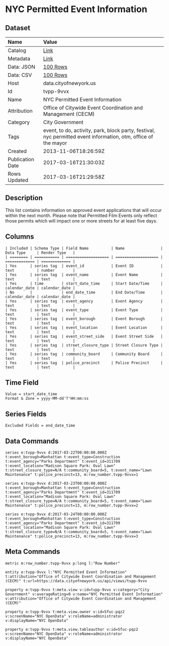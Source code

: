 # NYC Permitted Event Information

## Dataset

| Name | Value |
| :--- | :---- |
| Catalog | [Link](https://catalog.data.gov/dataset/nyc-permitted-event-information-71bb2) |
| Metadata | [Link](https://data.cityofnewyork.us/api/views/tvpp-9vvx) |
| Data: JSON | [100 Rows](https://data.cityofnewyork.us/api/views/tvpp-9vvx/rows.json?max_rows=100) |
| Data: CSV | [100 Rows](https://data.cityofnewyork.us/api/views/tvpp-9vvx/rows.csv?max_rows=100) |
| Host | data.cityofnewyork.us |
| Id | tvpp-9vvx |
| Name | NYC Permitted Event Information |
| Attribution | Office of Citywide Event Coordination and Management (CECM) |
| Category | City Government |
| Tags | event, to do, activity, park, block party, festival, nyc permitted event information, otm, office of the mayor |
| Created | 2013-11-06T18:26:59Z |
| Publication Date | 2017-03-16T21:30:03Z |
| Rows Updated | 2017-03-16T21:29:58Z |

## Description

This list contains information on approved event applications that will occur within the next month. Please note that Permitted Film Events only reflect those permits which will impact one or more streets for at least five days.

## Columns

```ls
| Included | Schema Type | Field Name          | Name                | Data Type     | Render Type   |
| ======== | =========== | =================== | =================== | ============= | ============= |
| Yes      | series tag  | event_id            | Event ID            | text          | number        |
| Yes      | series tag  | event_name          | Event Name          | text          | text          |
| Yes      | time        | start_date_time     | Start Date/Time     | calendar_date | calendar_date |
| No       |             | end_date_time       | End Date/Time       | calendar_date | calendar_date |
| Yes      | series tag  | event_agency        | Event Agency        | text          | text          |
| Yes      | series tag  | event_type          | Event Type          | text          | text          |
| Yes      | series tag  | event_borough       | Event Borough       | text          | text          |
| Yes      | series tag  | event_location      | Event Location      | text          | text          |
| Yes      | series tag  | event_street_side   | Event Street Side   | text          | text          |
| Yes      | series tag  | street_closure_type | Street Closure Type | text          | text          |
| Yes      | series tag  | community_board     | Community Board     | text          | text          |
| Yes      | series tag  | police_precinct     | Police Precinct     | text          | text          |
```

## Time Field

```ls
Value = start_date_time
Format & Zone = yyyy-MM-dd'T'HH:mm:ss
```

## Series Fields

```ls
Excluded Fields = end_date_time
```

## Data Commands

```ls
series e:tvpp-9vvx d:2017-03-22T00:00:00.000Z t:event_borough=Manhattan t:event_type=Construction t:event_agency="Parks Department" t:event_id=311709 t:event_location="Madison Square Park: Oval Lawn" t:street_closure_type=N/A t:community_board=5, t:event_name="Lawn Maintenance" t:police_precinct=13, m:row_number.tvpp-9vvx=1

series e:tvpp-9vvx d:2017-03-23T00:00:00.000Z t:event_borough=Manhattan t:event_type=Construction t:event_agency="Parks Department" t:event_id=311709 t:event_location="Madison Square Park: Oval Lawn" t:street_closure_type=N/A t:community_board=5, t:event_name="Lawn Maintenance" t:police_precinct=13, m:row_number.tvpp-9vvx=2

series e:tvpp-9vvx d:2017-03-24T00:00:00.000Z t:event_borough=Manhattan t:event_type=Construction t:event_agency="Parks Department" t:event_id=311709 t:event_location="Madison Square Park: Oval Lawn" t:street_closure_type=N/A t:community_board=5, t:event_name="Lawn Maintenance" t:police_precinct=13, m:row_number.tvpp-9vvx=3
```

## Meta Commands

```ls
metric m:row_number.tvpp-9vvx p:long l:"Row Number"

entity e:tvpp-9vvx l:"NYC Permitted Event Information" t:attribution="Office of Citywide Event Coordination and Management (CECM)" t:url=https://data.cityofnewyork.us/api/views/tvpp-9vvx

property e:tvpp-9vvx t:meta.view v:id=tvpp-9vvx v:category="City Government" v:averageRating=0 v:name="NYC Permitted Event Information" v:attribution="Office of Citywide Event Coordination and Management (CECM)"

property e:tvpp-9vvx t:meta.view.owner v:id=5fuc-pqz2 v:screenName="NYC OpenData" v:roleName=administrator v:displayName="NYC OpenData"

property e:tvpp-9vvx t:meta.view.tableauthor v:id=5fuc-pqz2 v:screenName="NYC OpenData" v:roleName=administrator v:displayName="NYC OpenData"
```
